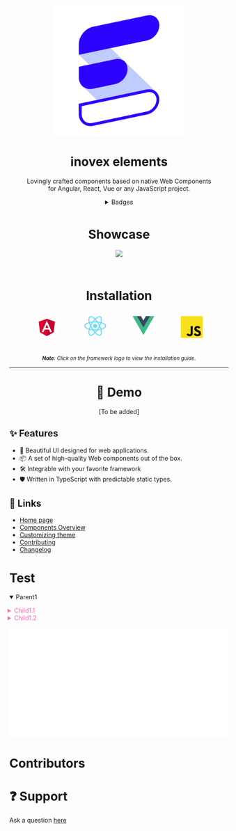 <div align="center">
<p>
  <a href="https://elements.inovex.de/#/">
    <img width="300" src="assets/logo//elements.svg">
  </a>
</p>

<h1>inovex elements</h1>


<p>Lovingly crafted components based on native Web Components <br>for Angular, React, Vue or any JavaScript project.</p>

<details>
<summary  align="center" style="margin-bottom:10px">Badges</summary>
Add badges from somewhere like: [shields.io](https://shields.io/)

[![MIT License](https://img.shields.io/badge/License-MIT-green.svg)](https://choosealicense.com/licenses/mit/)
[![GPLv3 License](https://img.shields.io/badge/License-GPL%20v3-yellow.svg)](https://opensource.org/licenses/)
[![AGPL License](https://img.shields.io/badge/license-AGPL-blue.svg)](http://www.gnu.org/licenses/agpl-3.0)
</details>

<!-- <hr class="space"> -->

<h1 class="no-border"> Showcase</h1>
<a href="https://elements.inovex.de/version/v8.0.0/?path=/docs/docs-welcome--page"><img src="https://user-images.githubusercontent.com/507615/209472919-6f7e8561-be8c-4b0b-9976-eb3c692aa20a.png" style="margin-bottom: 30px;"></a>
<!-- TODO: Replace showcase image with inovex-elements image -->

<h1 align="center">Installation</h1>

<div style="display: flex; justify-content: space-around; margin: 30px;">
  <a href="https://github.com/inovex/elements/blob/master/packages/storybook/src/stories/docs/framework-integration/angular-instructions.stories.mdx"><img width="50" src="packages/landingpage-new/public/angular.svg"></a>
  <a href="https://github.com/inovex/elements/blob/master/packages/storybook/src/stories/docs/framework-integration/react-instructions.stories.mdx"><img width="50" src="packages/landingpage-new/public/react.svg"></a>
  <a href="https://github.com/inovex/elements/blob/master/packages/storybook/src/stories/docs/framework-integration/vue-instructions.stories.mdx"><img width="50" src="packages/landingpage-new/public/vue.svg"></a>
  <a href="https://github.com/inovex/elements/blob/master/packages/storybook/src/stories/docs/framework-integration/javascript-instructions.stories.mdx"><img width="50" src="packages/landingpage-new/public/javascript.svg"></a>
</div>


 <sub>***Note**: Click on the framework logo to view the installation guide.*</sub>

<hr>



# 🚀 Demo

[To be added]

</div>

  <h2>✨ Features</h2>
  
  - 🌈 Beautiful UI designed for web applications.
  - 📦 A set of high-quality Web components out of the box.
  - 🛠️ Integrable with your favorite framework
  - 🛡 Written in TypeScript with predictable static types.

## 🔗 Links

- [Home page](https://elements.inovex.de/#/)
- [Components Overview](https://elements.inovex.de/version/v8.0.0/?path=/docs/docs-welcome--page)
- [Customizing theme]()
- [Contributing](https://elements.inovex.de/version/v8.0.0/?path=/docs/docs-contributing-quick-start--page)
- [Changelog](https://elements.inovex.de/version/v8.0.0/?path=/docs/docs-changelog--page)

# Test

<style>

  /* Github style overrides */
  .markdown-body hr {
    height: 1px;
    margin: 50px 0;
  }
  .markdown-body h2, .markdown-body h1 {
    border: none;
  }

  .markdown-body sub {
    color: var(--color-fg-muted);
  }

  h1.no-border {
    border: none;
  }

  details li {
    position:relative;
    list-style:none;
    color: hotpink;
    left: -28px
  }

  li+li:has(li) {
    position:relative;
    top: -10px;
    color: yellow;
  }

 
</style>

<details open><summary>Parent1</summary>

* <details><summary>Child1.1</summary>

  * Child 1.1.1
  * <details><summary>Child 1.1.2</summary>
      
    * Child 1.1.2.1
    * Child 1.1.2.2
      
    </details>
  * Child 1.1.2
  </details> 

* <details><summary>Child1.2</summary>
    etc
  </details> 


</details>

<img src="./test.svg">

# Contributors

# ❓ Support

Ask a question [here](https://github.com/inovex/elements/issues)


